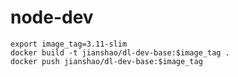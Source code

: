 # node-dev

~~~ shell
export image_tag=3.11-slim
docker build -t jianshao/dl-dev-base:$image_tag .
docker push jianshao/dl-dev-base:$image_tag
~~~
